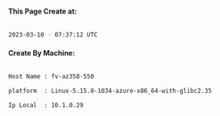 
   
#### This Page Create at:

```bash

2023-03-10 - 07:37:12 UTC

```

#### Create By Machine:

```bash

Host Name : fv-az358-550

platform  : Linux-5.15.0-1034-azure-x86_64-with-glibc2.35

Ip Local  : 10.1.0.29

```

